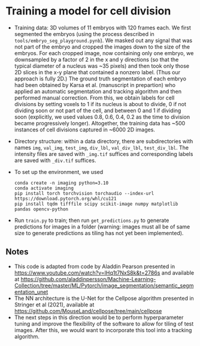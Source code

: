 # Training a model for cell division

- Training data: 3D volumes of 11 embryos with 120 frames each. We first segmented the embryos (using the process described in ``tools/embryo_seg_playground.pynb``). We masked out any signal that was not part of the embryo and cropped the images down to the size of the embryos. For each cropped image, now containing only one embryo, we downsampled by a factor of 2 in the x and y directions (so that the typical diameter of a nucleus was ~35 pixels) and then took only those 2D slices in the x-y plane that contained a nonzero label. (Thus our approach is fully 2D.) The ground truth segmentation of each embryo had been obtained by Karsa et al. (manuscript in prepartion) who applied an automatic segmentation and tracking algorithm and then performed manual correction. From this, we obtain labels for cell divisions by setting voxels to 1 if its nucleus is about to divide, 0 if not dividing soon or not part of the cell, and between 0 and 1 if dividing soon (explicitly, we used values 0.8, 0.6, 0.4, 0.2 as the time to division became progressively longer). Altogether, the training data has ~500 instances of cell divisions captured in ~6000 2D images.

- Directory structure: within a data directory, there are subdirectories with names ``img``, ``val_img``, ``test_img``, ``div_lbl``, ``val_div_lbl``, ``test_div_lbl``.  The intensity files are saved with ``_img.tif`` suffices and corresponding labels are saved with ``_div.tif`` suffices.

- To set up the environment, we used
  ```
  conda create -n imaging python=3.10
  conda activate imaging
  pip install torch torchvision torchaudio --index-url https://download.pytorch.org/whl/cu121
  pip install tqdm tifffile scipy scikit-image numpy matplotlib pandas opencv-python
  ```
- Run ``train.py`` to train; then run ``get_predictions.py`` to generate predictions for images in a folder (warning: images must all be of same size to generate predictions as tiling has not yet been implemented).

## Notes
 - This code is adapted from code by Aladdin Pearson presented in https://www.youtube.com/watch?v=IHq1t7NxS8k&t=2786s and available at https://github.com/aladdinpersson/Machine-Learning-Collection/tree/master/ML/Pytorch/image_segmentation/semantic_segmentation_unet
 - The NN architecture is the U-Net for the Cellpose algorithm presented in Stringer et al (2021), available at https://github.com/MouseLand/cellpose/tree/main/cellpose
 - The next steps in this direction would be to perform hyperparameter tuning and improve the flexibility of the software to allow for tiling of test images. After this, we would want to incorporate this tool into a tracking algorithm.

